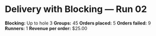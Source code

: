 # Delivery with Blocking — Run 02

**Blocking:** Up to hole 3 
**Groups:** 45
**Orders placed:** 5
**Orders failed:** 9
**Runners:** 1
**Revenue per order:** $25.00